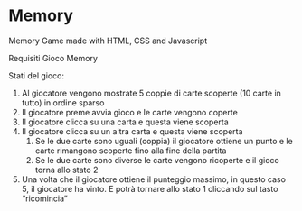 # Memory
Memory Game made with HTML, CSS and Javascript


Requisiti Gioco Memory


Stati del gioco:

1. Al giocatore vengono mostrate 5 coppie di carte scoperte (10 carte in tutto) in ordine sparso
2. Il giocatore preme avvia gioco e le carte vengono coperte
3. Il giocatore clicca su una carta e questa viene scoperta
4. Il giocatore clicca su un altra carta e questa viene scoperta
    1. Se le due carte sono uguali (coppia) il giocatore ottiene un punto e le carte rimangono scoperte fino alla fine della partita
    2. Se le due carte sono diverse le carte vengono ricoperte e il gioco torna allo stato 2
5. Una volta che il giocatore ottiene il punteggio massimo, in questo caso 5, il giocatore ha vinto. E potrà tornare allo stato 1 cliccando sul tasto “ricomincia”

